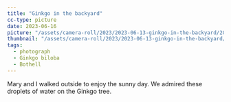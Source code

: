 ```yaml
---
title: "Ginkgo in the backyard"
cc-type: picture
date: 2023-06-16
picture: "/assets/camera-roll/2023/2023-06-13-ginkgo-in-the-backyard/20230613_231822140_iOS.jpg"
thumbnail: "/assets/camera-roll/2023/2023-06-13-ginkgo-in-the-backyard/20230613_231822140_iOS-thumbnail.jpg"
tags:
  - photograph
  - Ginkgo biloba
  - Bothell
---
```

Mary and I walked outside to enjoy the sunny day. We admired these droplets of water on the Ginkgo tree.